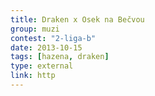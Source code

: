 ```yaml
---
title: Draken x Osek na Bečvou
group: muzi
contest: "2-liga-b"
date: 2013-10-15
tags: [hazena, draken]
type: external
link: http
---
```

